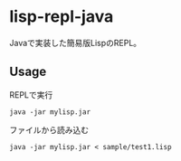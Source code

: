 
# lisp-repl-java

Javaで実装した簡易版LispのREPL。

## Usage

REPLで実行

```
java -jar mylisp.jar
```

ファイルから読み込む

```
java -jar mylisp.jar < sample/test1.lisp
```
